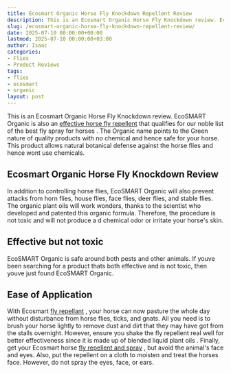```yaml
---
title: Ecosmart Organic Horse Fly Knockdown Repellent Review
description: This is an Ecosmart Organic Horse Fly Knockdown review. EcoSMART Organic is also an effective horse fly repellent that qualifies for our noble list of the...
slug: /ecosmart-organic-horse-fly-knockdown-repellent-review/
date: 2025-07-10 00:00:00+00:00
lastmod: 2025-07-10 00:00:00+03:00
author: Isaac
categories:
- Flies
- Product Reviews
tags:
- flies
- ecosmart
- organic
layout: post
---
```

This is an Ecosmart Organic Horse Fly Knockdown review. EcoSMART Organic is also an
[effective horse fly repellent](https://livestockvetento.tamu.edu/horse-flydeer-fly-insecticides/)
that qualifies for our noble list of the
best fly spray for horses
.
The Organic name points to the Green nature of quality products with no chemical and hence safe for your horse.
This product allows natural botanical defense against the horse flies and hence wont use chemicals.

## Ecosmart Organic Horse Fly Knockdown Review
In addition to controlling horse flies, EcoSMART Organic will also prevent attacks from horn flies, house flies, face flies, deer flies, and stable flies.
The organic plant oils will work wonders, thanks to the scientist who developed and patented this organic formula. Therefore, the procedure is not toxic and will not produce a d chemical odor or irritate your horse's skin.
## Effective but not toxic
EcoSMART Organic is safe around both pests and other animals. If youve been searching for a product thats both effective and is not toxic, then youve just found EcoSMART Organic.
## Ease of Application
With Ecosmart
[fly repellant](https://pestpolicy.com/espree-aloe-herbal-fly-repellent-horse-spray-review/)
, your horse can now pasture the whole day without disturbance from horse flies, ticks, and gnats. All you need is to brush your horse lightly to remove dust and dirt that they may have got from the stalls overnight.
However, ensure you shake the fly repellent real well for better effectiveness since it is
made up of blended liquid plant oils
.
Finally, get your Ecosmart horse
[fly repellent and spray](https://pestpolicy.com/pyranha-wipe-n-spray-fly-review/)
, but avoid the animal's face and eyes.
Also, put the repellent on a cloth to moisten and treat the horses face. However, do not spray the eyes, face, or ears.
